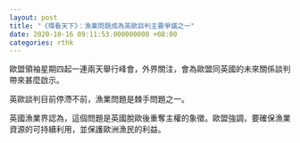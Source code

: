 ```yaml
---
layout: post
title: "《環看天下》：漁業問題成為英歐談判主要爭議之一"
date: 2020-10-16 09:11:53.000000000 +08:00
categories: rthk
---
```


歐盟領袖星期四起一連兩天舉行峰會，外界關注，會為歐盟同英國的未來關係談判帶來甚麼啟示。

英歐談判目前停滯不前，漁業問題是棘手問題之一。

英國漁業界認為，這個問題是英國脫歐後重奪主權的象徵。歐盟強調，要確保漁業資源的可持續利用，並保護歐洲漁民的利益。
